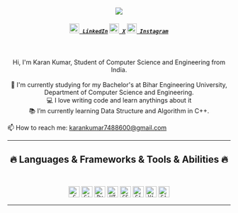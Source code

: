 <h1 align="center">
  <a href="https://git.io/typing-svg">
    <img src="https://readme-typing-svg.herokuapp.com/?lines=Hello,+There!+👋;This+is+Karan+Kumar....;Nice+to+meet+you!&center=true&size=30">
  </a>
</h1>

<h5 align="center">
  <code><a href="https://www.linkedin.com/in/itskrnkr/" title="LinkedIn Profile"><img width="22" src="https://static.vecteezy.com/system/resources/previews/016/716/470/non_2x/linkedin-icon-free-png.png"> LinkedIn</a></code>
  <code><a href="https://x.com/KaranKu65328896" title="X Profile"><img width="22" src="https://i0.wp.com/deerfieldbeachhigh.net/wp-content/uploads/2023/09/Twitter-X-App-Icon-PNG.png?ssl=1"> X</a></code>
  <code><a href="https://www.instagram.com/itskrnkr/?hl=en" title="Instagram Profile"><img width="22" src="https://upload.wikimedia.org/wikipedia/commons/thumb/9/95/Instagram_logo_2022.svg/1200px-Instagram_logo_2022.svg.png"> Instagram</a></code>
</h5>
<br>
<p align="center">
  Hi, I'm Karan Kumar, Student of Computer Science and Engineering from India.
  <br>
  <br>
  🔬 I'm currently studying for my Bachelor's at Bihar Engineering University, Department of Computer Science and Engineering.
  <br>
  💻 I love writing code and learn anythings about it
  <br>
  📚 I’m currently learning Data Structure and Algorithm in C++.
  <br>

  📫 How to reach me: <a href="mailto: karankumar7488600@gmail.com">karankumar7488600@gmail.com</a>
</p>

<hr>
<h2 align="center">🔥 Languages & Frameworks & Tools & Abilities 🔥</h2>
<br>
<p align="center">
  <code><img title="C" height="25" src="https://upload.wikimedia.org/wikipedia/commons/thumb/1/18/C_Programming_Language.svg/695px-C_Programming_Language.svg.png"></code>
  <code><img title="C++" height="25" src="https://upload.wikimedia.org/wikipedia/commons/thumb/1/18/ISO_C%2B%2B_Logo.svg/1822px-ISO_C%2B%2B_Logo.svg.png"></code>
  <code><img title="Python" height="25" src="https://upload.wikimedia.org/wikipedia/commons/thumb/c/c3/Python-logo-notext.svg/1200px-Python-logo-notext.svg.png"></code>
  <code><img title="HTML5" height="25" src="https://upload.wikimedia.org/wikipedia/commons/thumb/6/61/HTML5_logo_and_wordmark.svg/512px-HTML5_logo_and_wordmark.svg.png"></code>
  <code><img title="CSS" height="25" src="https://upload.wikimedia.org/wikipedia/commons/thumb/d/d5/CSS3_logo_and_wordmark.svg/1452px-CSS3_logo_and_wordmark.svg.png"></code>
  <code><img title="Git" height="25" src="https://upload.wikimedia.org/wikipedia/commons/thumb/3/3f/Git_icon.svg/2048px-Git_icon.svg.png"></code>
  <code><img title="Visual Studio Code" height="25" src="https://upload.wikimedia.org/wikipedia/commons/thumb/9/9a/Visual_Studio_Code_1.35_icon.svg/2048px-Visual_Studio_Code_1.35_icon.svg.png"></code>
  <code><img title="GitHub" height="25" src="https://upload.wikimedia.org/wikipedia/commons/thumb/a/ae/Github-desktop-logo-symbol.svg/1200px-Github-desktop-logo-symbol.svg.png"></code>
</p>
<hr>

